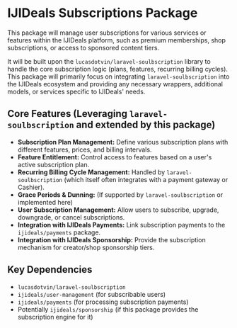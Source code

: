 # IJIDeals Subscriptions Package

This package will manage user subscriptions for various services or features within the IJIDeals platform, such as premium memberships, shop subscriptions, or access to sponsored content tiers.

It will be built upon the `lucasdotvin/laravel-soulbscription` library to handle the core subscription logic (plans, features, recurring billing cycles). This package will primarily focus on integrating `laravel-soulbscription` into the IJIDeals ecosystem and providing any necessary wrappers, additional models, or services specific to IJIDeals' needs.

## Core Features (Leveraging `laravel-soulbscription` and extended by this package)

-   **Subscription Plan Management:** Define various subscription plans with different features, prices, and billing intervals.
-   **Feature Entitlement:** Control access to features based on a user's active subscription plan.
-   **Recurring Billing Cycle Management:** Handled by `laravel-soulbscription` (which itself often integrates with a payment gateway or Cashier).
-   **Grace Periods & Dunning:** (If supported by `laravel-soulbscription` or implemented here)
-   **User Subscription Management:** Allow users to subscribe, upgrade, downgrade, or cancel subscriptions.
-   **Integration with IJIDeals Payments:** Link subscription payments to the `ijideals/payments` package.
-   **Integration with IJIDeals Sponsorship:** Provide the subscription mechanism for creator/shop sponsorship tiers.

## Key Dependencies

-   `lucasdotvin/laravel-soulbscription`
-   `ijideals/user-management` (for subscribable users)
-   `ijideals/payments` (for processing subscription payments)
-   Potentially `ijideals/sponsorship` (if this package provides the subscription engine for it)
